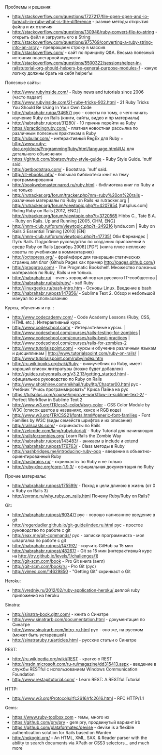 Проблемы и решения:
 * http://stackoverflow.com/questions/1727217/file-open-open-and-io-foreach-in-ruby-what-is-the-difference - разные методы открытия файла и их отличия
 * http://stackoverflow.com/questions/130948/ruby-convert-file-to-string - открыть файл и загрузить его в String
 * http://stackoverflow.com/questions/975769/converting-a-ruby-string-into-an-array - превращаем строку в массив
 * http://stackoverflow.com/ - сайт по принципу Q&A. Весьма полезный источник планетарной мудрости
 * http://stackoverflow.com/questions/5500322/sessionshelper-in-railstutorial-org-should-helpers-be-general-purpose-modules-f - какую логику должны брать на себя helper'ы

Полезные сайты:
 * http://www.rubyinside.com/ - Ruby news and tutorials since 2006 (часто падает)
 * http://www.rubyinside.com/21-ruby-tricks-902.html - 21 Ruby Tricks You Should Be Using In Your Own Code
 * http://habrahabr.ru/qa/34657/ рус - советы по тому, с чего начать изучение Ruby on Rails (книги, сайты, видео и пр материалы)
 * http://habrahabr.ru/post/31280/ - 10 причин перейти на Ruby
 * https://practicingruby.com/ - платная новостная рассылка по различным полезным практикам в Ruby
 * http://rubular.com/ - интерактивный RegEx для Ruby + http://www.ruby-doc.org/docs/ProgrammingRuby/html/language.html#UJ для детального объяснения
 * https://github.com/bbatsov/ruby-style-guide - Ruby Style Guide. 'nuff said.
 * http://getbootstrap.com/ - Bootstrap. 'nuff said.
 * http://it-ebooks.info/ - большая библиотека книг на тему программирования
 * http://bookwebmaster.narod.ru/ruby.html - библиотека книг по Ruby и не только
 * http://rutracker.org/forum/tracker.php?nm=ruby%20on%20rails - различные материалы по Ruby on Rails на rutracker.org
 | http://rutracker.org/forum/viewtopic.php?t=4207954 [tutsplus.com] Riding Ruby on Rails [2012, ENG]
 | http://rutracker.org/forum/viewtopic.php?t=3720565 Hibbs C., Tate B.A. - Ruby on Rails. Up and Running [2005, CHM, ENG]
 * http://nnm-club.ru/forum/viewtopic.php?t=249216 lynda.com | Ruby on Rails 3 Essential Training [2010] [EN]
 * http://nnm-club.ru/forum/viewtopic.php?t=177351 Оби Фернандес | Путь Rails. Подробное руководство по созданию приложений в среде Ruby on Rails [декабрь 2008] [PDF] (книга плюс неплохие советы по учебникам в комментариях)
 * http://octopress.org/ - фреймфорк для генерации статических страниц аля блог (Github Pages как пример http://pages.github.com/)
 * http://pragprog.com/ - The Progmatic Bookshelf. Множество полезных материалов по Ruby, Rails и не только.
 * http://habrahabr.ru/ - очень хороший портал русского IT-сообщества
 | http://habrahabr.ru/hub/ruby/ - хаб Ruby
 * http://linuxgeeks.ru/bash-intro.htm - Основы Linux. Введение в bash
 * http://habrahabr.ru/post/147856/ - Sublime Text 2. Обзор и небольшой мануал по использованию

Курсы, обучения и пр. :
 * http://www.codecademy.com/ - Code Academy Lessons (Ruby, CSS, HTML etc.). Интерактивный курс.
 * http://www.codeschool.com/ - Интерактивные курсы.
 | http://www.codeschool.com/courses/rails-testing-for-zombies
 | http://www.codeschool.com/courses/rails-best-practices
 | http://www.codeschool.com/courses/rails-for-zombies-2
 * http://www.tutorialspoint.com/ - курсы и обучение различным языкам и дисциплинам
 | http://www.tutorialspoint.com/ruby-on-rails/
 | http://www.tutorialspoint.com/ruby/index.htm
 * http://ru.wikibooks.org/wiki/Ruby - викиучебник по Ruby, имеет хороший список литературы (позже будет добавлен)
 * http://guides.rubyonrails.org/v3.2.13/getting_started.html - официальное руководство по Ruby on Rails
 * http://www.shokhirev.com/mikhail/ruby/ltp/Chapter00.html рус - Учебник "Учись программировать" Криса Пайна на рус
 * https://tutsplus.com/course/improve-workflow-in-sublime-text-2/ - Perfect Workflow in Sublime Text 2
 * http://www.w3.org/TR/css3-color/#svg-color - CSS Color Module by W3C (список цветов в названиях, хексе и RGB коде)
 * http://www.w3.org/TR/CSS21/fonts.html#generic-font-families - Font Families by W3C (виды семейств шрифтов и их описание)
 * http://railscasts.com/ - скринкасты по Rails
 * http://zetcode.com/lang/rubytutorial/ - Ruby Tutorial для начинающих
 * http://railsforzombies.org/ Learn Rails the Zombie Way
 * http://habrahabr.ru/post/143483/ - вникаем в include и extend
 * http://habrahabr.ru/post/176763/ - Class методы в Ruby
 * http://nashbridges.me/introducing-ruby-oop - введение в объектно-ориентированный Ruby
 * http://hasbrains.ru/ - скринкасты по Ruby и не только
 * http://ruby-doc.org/core-1.9.3/ - официальная документация по Ruby

Прочие материалы:
 * http://habrahabr.ru/post/175599/ - Поход к цели длиною в жизнь (от 0 к Ruby on Rails 3)
 * http://evrone.ru/why_ruby_on_rails.html Почему Ruby/Ruby on Rails?

Git:
 * http://habrahabr.ru/post/60347/ рус - хорошо написанное введение в git
 * http://rogerdudler.github.io/git-guide/index.ru.html рус - простое руководство по работе с git
 * http://eax.me/git-commands/ рус - записки программиста - моя шпаргалка по работе с git
 * http://habrahabr.ru/post/147192/ - изучить GitHub за 15 мин
 * http://habrahabr.ru/post/48267/ - Git за 15 мин (интерактивный курс на http://try.github.io/levels/1/challenges/1)
 * http://git-scm.com/book - Pro Git книга (англ)
 * http://git-scm.com/book/ru - Pro Git (рус)
 * http://vimeo.com/14629850 - "Getting Git" скринкаст о Git 

Heroku:
 * http://vredniy.ru/2012/02/ruby-application-heroku/ деплой ruby приложения на heroku

Sinatra:
 * http://sinatra-book.gittr.com/ - книга о Синатре
 * http://www.sinatrarb.com/documentation.html - документация по Синатре
 * http://www.sinatrarb.com/intro-ru.html рус - оно же, на русском (может быть устаревшей)
 * http://sinatraruby.ru/articles.html - русские статьи о Синатре

REST:
 * http://ru.wikipedia.org/wiki/REST - кратко о REST
 * http://msdn.microsoft.com/ru-ru/magazine/dd315413.aspx - введение в службы RESTful с использованием Windows Communication Foundation
 * http://www.restapitutorial.com/ - Learn REST: A RESTful Tutorial

HTTP:
 * http://www.w3.org/Protocols/rfc2616/rfc2616.html - RFC HTTP/1.1

Gems:
 * https://www.ruby-toolbox.com - гемы, много их
 * https://github.com/pry/pry - gem pry, продвинутый вариант irb
 * https://github.com/plataformatec/devise -  devise is a flexible authentication solution for Rails based on Warden
 * http://nokogiri.org/ - An HTML, XML, SAX, & Reader parser with the ability to search documents via XPath or CSS3 selectors… and much more
